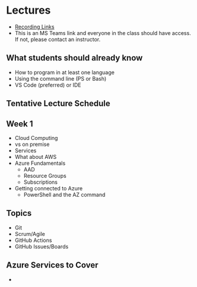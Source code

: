# Lectures

- [Recording Links](asdf)
- This is an MS Teams link and everyone in the class should have access. If not, please contact an instructor.

## What students should already know

- How to program in at least one language
- Using the command line (PS or Bash)
- VS Code (preferred) or IDE

## Tentative Lecture Schedule

## Week 1

- Cloud Computing
- vs on premise
- Services
- What about AWS
- Azure Fundamentals
  - AAD
  - Resource Groups
  - Subscriptions
- Getting connected to Azure
  - PowerShell and the AZ command

## Topics

- Git
- Scrum/Agile
- GitHub Actions
- GitHub Issues/Boards

## Azure Services to Cover

-
